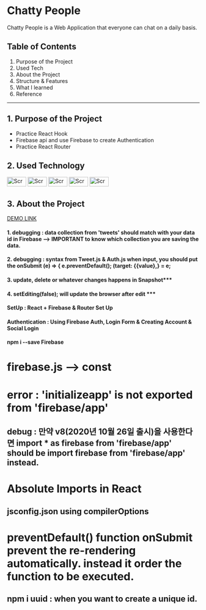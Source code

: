 <h1>Chatty People</h1>

Chatty People is a Web Application that everyone can chat on a daily basis.


Table of Contents
---
1. Purpose of the Project
2. Used Tech
3. About the Project
4. Structure & Features
5. What I learned
6. Reference
---

**1. Purpose of the Project**
---
- Practice React Hook
- Firebase api and use Firebase to create Authentication
- Practice React Router

**2. Used Technology**
---
<div display="flex">
<img width="50" height="25" alt="Screen Shot 2021-04-21 at 8 17 01 PM" src="https://user-images.githubusercontent.com/49248131/115650884-f3b38500-a2de-11eb-9a0c-a3fedf8e3f60.png">
<img width="50" height="25" alt="Screen Shot 2021-04-21 at 8 19 02 PM" src="https://user-images.githubusercontent.com/49248131/115650918-075eeb80-a2df-11eb-8ea9-ec156636e3bf.png">
<img width="50" height="25" alt="Screen Shot 2021-04-21 at 8 23 45 PM" src="https://user-images.githubusercontent.com/49248131/115651164-82c09d00-a2df-11eb-94c0-6faf1175a592.png"> 
<img width="50" height="25" alt="Screen Shot 2021-04-21 at 8 24 51 PM" src="https://user-images.githubusercontent.com/49248131/115651243-a5eb4c80-a2df-11eb-86fe-d7a1a5a6b67e.png">
<img width="50" height="25" alt="Screen Shot 2021-04-21 at 8 29 48 PM" src="https://user-images.githubusercontent.com/49248131/115651622-6113e580-a2e0-11eb-8f32-18667019dd02.png">
</div>

**3. About the Project**
---
[DEMO LINK]()

#### 1. debugging : data collection from 'tweets' should match with your data id in Firebase --> IMPORTANT to know which collection you are saving the data.

#### 2. debugging : syntax from Tweet.js & Auth.js when input, you should put the onSubmit (e) => { e.preventDefault(); (target: {{value},} = e;

#### 3. update, delete or whatever changes happens in Snapshot\*\*\*

#### 4. setEditing(false); will update the browser after edit \*\*\*

#### SetUp : React + Firebase & Router Set Up

#### Authentication : Using Firebase Auth, Login Form & Creating Account & Social Login

#### npm i --save Firebase

# firebase.js --> const

# error : 'initializeapp' is not exported from 'firebase/app'

## debug : 만약 v8(2020년 10월 26일 출시)을 사용한다면 import \* as firebase from 'firebase/app' should be import firebase from 'firebase/app' instead.

# Absolute Imports in React

## jsconfig.json using compilerOptions

# preventDefault() function onSubmit prevent the re-rendering automatically. instead it order the function to be executed.

## npm i uuid : when you want to create a unique id.

